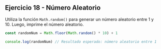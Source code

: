 ## Ejercicio 18 - Número Aleatorio
Utiliza la función `Math.random()` para generar un número aleatorio entre 1 y 10. Luego, imprime el número aleatorio.


```javascript
const randomNum = Math.floor(Math.random() * 10) + 1

console.log(randomNum) // Resultado esperado: número aleatorio entre 1 y 10
```
